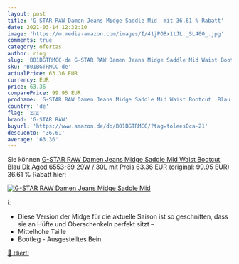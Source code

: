 ```yaml
---
layout: post
title: 'G-STAR RAW Damen Jeans Midge Saddle Mid  mit 36.61 % Rabatt'
date: 2021-03-14 12:32:10
image: 'https://m.media-amazon.com/images/I/41jPOBx1tJL._SL400_.jpg'
comments: true
category: ofertas
author: ring
slug: 'B01BGTRMCC-de G-STAR RAW Damen Jeans Midge Saddle Mid Waist Bootcut Blau...'
sku: 'B01BGTRMCC-de'
actualPrice: 63.36 EUR
currency: EUR
price: 63.36
comparePrice: 99.95 EUR
prodname: 'G-STAR RAW Damen Jeans Midge Saddle Mid Waist Bootcut  Blau  Dk Aged 6553-89   29W / 30L'
country: 'de'
flag: '🇩🇪'
brand: 'G-STAR RAW'
buyurl: 'https://www.amazon.de/dp/B01BGTRMCC/?tag=tolees0ca-21'
descuento: '36.61'
average: '63.36'
---
```


Sie können [G-STAR RAW Damen Jeans Midge Saddle Mid Waist Bootcut  Blau  Dk Aged 6553-89   29W / 30L](https://www.amazon.de/dp/B01BGTRMCC/?tag=tolees0ca-21) mit Preis 63.36 EUR (original: 99.95 EUR) 36.61 % Rabatt hier:

[![G-STAR RAW Damen Jeans Midge Saddle Mid ](https://m.media-amazon.com/images/I/41jPOBx1tJL._SL400_.jpg)](https://www.amazon.de/dp/B01BGTRMCC/?tag=tolees0ca-21)

ℹ️:

- Diese Version der Midge für die aktuelle Saison ist so geschnitten, dass sie an Hüfte und Oberschenkeln perfekt sitzt –
- Mittelhohe Taille
- Bootleg - Ausgestelltes Bein

[🛒 Hier!!](https://www.amazon.de/dp/B01BGTRMCC/?tag=tolees0ca-21)
